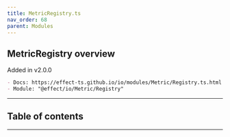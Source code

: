 ```yaml
---
title: MetricRegistry.ts
nav_order: 68
parent: Modules
---
```


## MetricRegistry overview

Added in v2.0.0

```md
- Docs: https://effect-ts.github.io/io/modules/Metric/Registry.ts.html
- Module: "@effect/io/Metric/Registry"
```

---

<h2 class="text-delta">Table of contents</h2>

---
